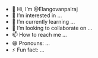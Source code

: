 - 👋 Hi, I’m @Elangovanpalraj
- 👀 I’m interested in ...
- 🌱 I’m currently learning ...
- 💞️ I’m looking to collaborate on ...
- 📫 How to reach me ...
- 😄 Pronouns: ...
- ⚡ Fun fact: ...

<!---
Elangovanpalraj/Elangovanpalraj is a ✨ special ✨ repository because its `README.md` (this file) appears on your GitHub profile.
You can click the Preview link to take a look at your changes.
--->
